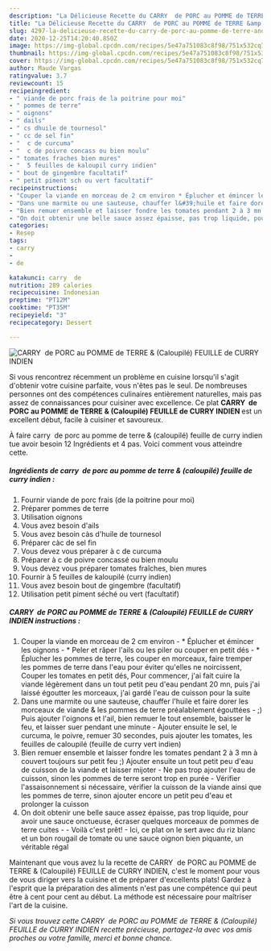 ```yaml
---
description: "La Délicieuse Recette du CARRY  de PORC au POMME de TERRE &amp;amp; (Caloupilé) FEUILLE de CURRY INDIEN"
title: "La Délicieuse Recette du CARRY  de PORC au POMME de TERRE &amp;amp; (Caloupilé) FEUILLE de CURRY INDIEN"
slug: 4297-la-delicieuse-recette-du-carry-de-porc-au-pomme-de-terre-and-amp-caloupile-feuille-de-curry-indien
date: 2020-12-25T14:20:40.850Z
image: https://img-global.cpcdn.com/recipes/5e47a751083c8f98/751x532cq70/carry-de-porc-au-pomme-de-terre-caloupile-feuille-de-curry-indien-photo-principale-de-la-recette.jpg
thumbnail: https://img-global.cpcdn.com/recipes/5e47a751083c8f98/751x532cq70/carry-de-porc-au-pomme-de-terre-caloupile-feuille-de-curry-indien-photo-principale-de-la-recette.jpg
cover: https://img-global.cpcdn.com/recipes/5e47a751083c8f98/751x532cq70/carry-de-porc-au-pomme-de-terre-caloupile-feuille-de-curry-indien-photo-principale-de-la-recette.jpg
author: Maude Vargas
ratingvalue: 3.7
reviewcount: 15
recipeingredient:
- " viande de porc frais de la poitrine pour moi"
- " pommes de terre"
- " oignons"
- " dails"
- " cs dhuile de tournesol"
- " cc de sel fin"
- "  c de curcuma"
- "  c de poivre concass ou bien moulu"
- " tomates fraches bien mures"
- "  5 feuilles de kaloupil curry indien"
- " bout de gingembre facultatif"
- " petit piment sch ou vert facultatif"
recipeinstructions:
- "Couper la viande en morceau de 2 cm environ * Éplucher et émincer les oignons * Peler et râper l&#39;ails ou les piler ou couper en petit dés * Éplucher les pommes de terre, les couper en morceaux, faire tremper les pommes de terre dans l&#39;eau pour éviter qu&#39;elles ne noircissent, Couper les tomates en petit dés, Pour commencer, j&#39;ai fait cuire la viande légèrement dans un tout petit peu d&#39;eau pendant 20 mn, puis j&#39;ai laissé égoutter les morceaux, j&#39;ai gardé l&#39;eau de cuisson pour la suite"
- "Dans une marmite ou une sauteuse, chauffer l&#39;huile et faire dorer les morceaux de viande &amp; les pommes de terre préalablement égouttées  ;) Puis ajouter l&#39;oignons et l&#39;ail, bien remuer le tout ensemble, baisser le feu, et laisser suer pendant une minute Ajouter ensuite le sel, le curcuma, le poivre, remuer 30 secondes, puis ajouter les tomates, les feuilles de caloupilé (feuille de curry vert indien)"
- "Bien remuer ensemble et laisser fondre les tomates pendant 2 à 3 mn à couvert toujours sur petit feu ;) Ajouter ensuite un tout petit peu d&#39;eau de cuisson de la viande et laisser mijoter Ne pas trop ajouter l&#39;eau de cuisson, sinon les pommes de terre seront trop en purée Vérifier l&#39;assaisonnement si nécessaire, vérifier la cuisson de la viande ainsi que les pommes de terre, sinon ajouter encore un petit peu d&#39;eau et prolonger la cuisson"
- "On doit obtenir une belle sauce assez épaisse, pas trop liquide, pour avoir une sauce onctueuse, écraser quelques morceaux de pommes de terre cuites   Voilà c&#39;est prêt!  Ici, ce plat on le sert avec du riz blanc et un bon rougail de tomate ou une sauce oignon bien piquante, un véritable régal"
categories:
- Resep
tags:
- carry
- 
- de

katakunci: carry  de 
nutrition: 289 calories
recipecuisine: Indonesian
preptime: "PT12M"
cooktime: "PT35M"
recipeyield: "3"
recipecategory: Dessert

---
```



![CARRY  de PORC au POMME de TERRE &amp; (Caloupilé) FEUILLE de CURRY INDIEN](https://img-global.cpcdn.com/recipes/5e47a751083c8f98/751x532cq70/carry-de-porc-au-pomme-de-terre-caloupile-feuille-de-curry-indien-photo-principale-de-la-recette.jpg)

Si vous rencontrez récemment un problème en cuisine lorsqu'il s'agit d'obtenir votre cuisine parfaite, vous n'êtes pas le seul. De nombreuses personnes ont des compétences culinaires entièrement naturelles, mais pas assez de connaissances pour cuisiner avec excellence. Ce plat <strong> CARRY  de PORC au POMME de TERRE &amp; (Caloupilé) FEUILLE de CURRY INDIEN </strong> est un excellent début, facile à cuisiner et savoureux.

<!--inarticleads1-->

À faire carry  de porc au pomme de terre &amp; (caloupilé) feuille de curry indien tue avoir besoin 12 Ingrédients et 4 pas. Voici comment vous atteindre cette.

##### Ingrédients de carry  de porc au pomme de terre &amp; (caloupilé) feuille de curry indien :

1. Fournir  viande de porc frais (de la poitrine pour moi)
1. Préparer  pommes de terre
1. Utilisation  oignons
1. Vous avez besoin  d&#39;ails
1. Vous avez besoin  càs d&#39;huile de tournesol
1. Préparer  càc de sel fin
1. Vous devez vous préparer  à c de curcuma
1. Préparer  à c de poivre concassé ou bien moulu
1. Vous devez vous préparer  tomates fraîches, bien mures
1. Fournir  à 5 feuilles de kaloupilé (curry indien)
1. Vous avez besoin  bout de gingembre (facultatif)
1. Utilisation  petit piment séché ou vert (facultatif)




<!--inarticleads2-->

##### CARRY  de PORC au POMME de TERRE &amp; (Caloupilé) FEUILLE de CURRY INDIEN instructions :

1. Couper la viande en morceau de 2 cm environ - * Éplucher et émincer les oignons - * Peler et râper l&#39;ails ou les piler ou couper en petit dés - * Éplucher les pommes de terre, les couper en morceaux, faire tremper les pommes de terre dans l&#39;eau pour éviter qu&#39;elles ne noircissent, Couper les tomates en petit dés, Pour commencer, j&#39;ai fait cuire la viande légèrement dans un tout petit peu d&#39;eau pendant 20 mn, puis j&#39;ai laissé égoutter les morceaux, j&#39;ai gardé l&#39;eau de cuisson pour la suite
1. Dans une marmite ou une sauteuse, chauffer l&#39;huile et faire dorer les morceaux de viande &amp; les pommes de terre préalablement égouttées  - ;) Puis ajouter l&#39;oignons et l&#39;ail, bien remuer le tout ensemble, baisser le feu, et laisser suer pendant une minute - Ajouter ensuite le sel, le curcuma, le poivre, remuer 30 secondes, puis ajouter les tomates, les feuilles de caloupilé (feuille de curry vert indien)
1. Bien remuer ensemble et laisser fondre les tomates pendant 2 à 3 mn à couvert toujours sur petit feu ;) Ajouter ensuite un tout petit peu d&#39;eau de cuisson de la viande et laisser mijoter - Ne pas trop ajouter l&#39;eau de cuisson, sinon les pommes de terre seront trop en purée - Vérifier l&#39;assaisonnement si nécessaire, vérifier la cuisson de la viande ainsi que les pommes de terre, sinon ajouter encore un petit peu d&#39;eau et prolonger la cuisson
1. On doit obtenir une belle sauce assez épaisse, pas trop liquide, pour avoir une sauce onctueuse, écraser quelques morceaux de pommes de terre cuites  -  - Voilà c&#39;est prêt!  - Ici, ce plat on le sert avec du riz blanc et un bon rougail de tomate ou une sauce oignon bien piquante, un véritable régal




<!--inarticleads1-->

<p>
Maintenant que vous avez lu la recette de CARRY  de PORC au POMME de TERRE &amp; (Caloupilé) FEUILLE de CURRY INDIEN, c'est le moment pour vous de vous diriger vers la cuisine et de préparer d'excellents plats! Gardez à l'esprit que la préparation des aliments n'est pas une compétence qui peut être à cent pour cent au début. La méthode est nécessaire pour maîtriser l'art de la cuisine.
</p>

<p>
<i>Si vous trouvez cette CARRY  de PORC au POMME de TERRE &amp; (Caloupilé) FEUILLE de CURRY INDIEN recette précieuse, partagez-la avec vos amis proches ou votre famille, merci et bonne chance.</i>
</p>
